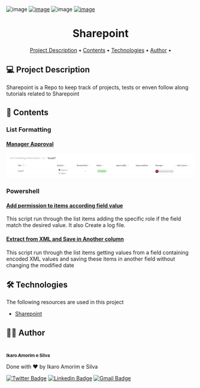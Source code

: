 ![image](https://img.shields.io/github/repo-size/ikaroamorim/Sharepoint)
[![image](https://img.shields.io/github/last-commit/ikaroamorim/Sharepoint)](https://github.com/ikaroamorim/Sharepoint/commits/master)
![image](https://img.shields.io/badge/license-MIT-brightgreen)
[![image](https://img.shields.io/github/stars/ikaroamorim/Sharepoint?style=social)](https://github.com/ikaroamorim/Sharepoint/stargazers)

<h1 align="center">Sharepoint</h1>

<p align="center">
 <a href="#description">Project Description</a> •
 <a href="#contents">Contents</a> •
 <a href="#technologies">Technologies</a> • 
 <a href="#author">Author</a> • 
</p>

<a name="description"></a>
## 💻 Project Description

Sharepoint is a Repo to keep track of projects, tests or enven follow along tutorials related to Sharepoint

<a name="contents"></a>
## 📜 Contents

### List Formatting
#### [Manager Approval](./ListFormatting/)
<p align="center">
   <img alt="List Formatting Manager Approval" title="#Home" src="./assets/listFormattingManagerApproval.png" width="600px">
</p>

### Powershell
#### [Add permission to items according field value](./Powershell/)

   This script run through the list items adding the specific role if the field match the desired value.
It also Create a log file.

#### [Extract from XML and Save in Another column](./Powershell/)   

   This script run through the list items getting values from a field containing encoded XML values
and saving these items in another field without changing the modified date


<a name="technologies"></a>
## 🛠 Technologies

The following resources are used in this project
- [Sharepoint](https://www.microsoft.com/pt-br/microsoft-365/sharepoint/collaboration?ms.officeurl=sharepoint&rtc=1)

<a name="author"></a>
## 👨‍💻 Author

<a href="https://www.linkedin.com/in/ikaroamorimesilva/">
 <img style="borderRadius: 50%;" src="https://github.com/ikaroamorim.png" width="100px;" alt=""/>
 <br />
 <sub><b>Ikaro Amorim e Silva</b></sub>
 </a>

Done with ❤️ by Ikaro Amorim e Silva

[![Twitter Badge](https://img.shields.io/badge/-@ikaroamorim-1ca0f1?style=flat-square&labelColor=1ca0f1&logo=twitter&logoColor=white&link=https://twitter.com/ikaroamorim)](https://twitter.com/ikaroamorim) [![Linkedin Badge](https://img.shields.io/badge/-Ikaro-blue?style=flat-square&logo=Linkedin&logoColor=white&link=https://www.linkedin.com/in/ikaroamorimesilva/)](https://www.linkedin.com/in/ikaroamorimesilva/) 
[![Gmail Badge](https://img.shields.io/badge/-ikaro.amorim@gmail.com-c14438?style=flat-square&logo=Gmail&logoColor=white&link=mailto:ikaro.amorim@gmail.com)](mailto:ikaro.amorim@gmail.com)




